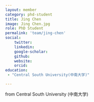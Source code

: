 ```yaml
---
layout: member
category: phd-student
title: Jing Chen
image: Jing Chen.jpg
role: PhD Student
permalink: 'team/jing-chen'
social:
    twitter: 
    linkedin: 
    google-scholar:
    github:
    website:
    orcid: 
education:
 - "Central South University(中南大学)"

---
```


from Central South University
(中南大学)

